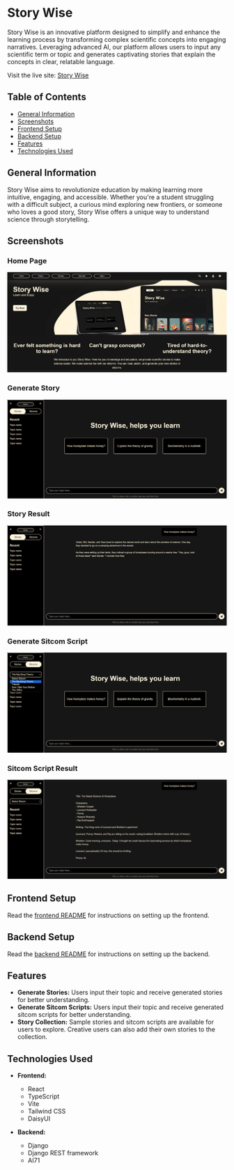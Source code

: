# Story Wise

Story Wise is an innovative platform designed to simplify and enhance the learning process by transforming complex scientific concepts into engaging narratives. Leveraging advanced AI, our platform allows users to input any scientific term or topic and generates captivating stories that explain the concepts in clear, relatable language.

Visit the live site: [Story Wise](https://story-wise.netlify.app)

## Table of Contents

- [General Information](#general-information)
- [Screenshots](#screenshots)
- [Frontend Setup](#frontend-setup)
- [Backend Setup](#backend-setup)
- [Features](#features)
- [Technologies Used](#technologies-used)

## General Information

Story Wise aims to revolutionize education by making learning more intuitive, engaging, and accessible. Whether you're a student struggling with a difficult subject, a curious mind exploring new frontiers, or someone who loves a good story, Story Wise offers a unique way to understand science through storytelling.

## Screenshots

### Home Page

![Home Page](./screenshots/Home.png)

### Generate Story

![Generate Story](./screenshots/generate_story.png)

### Story Result

![Story Result](./screenshots/generate_story-2.png)

### Generate Sitcom Script

![Generate Sitcom Script](./screenshots/generate_sitcom.png)

### Sitcom Script Result

![Sitcom Script Result](./screenshots/generate_sitcom_2.png)

## Frontend Setup

Read the [frontend README](./frontend/README.md) for instructions on setting up the frontend.

## Backend Setup

Read the [backend README](./backend/README.md) for instructions on setting up the backend.


## Features

- **Generate Stories:** Users input their topic and receive generated stories for better understanding.
- **Generate Sitcom Scripts:** Users input their topic and receive generated sitcom scripts for better understanding.
- **Story Collection:** Sample stories and sitcom scripts are available for users to explore. Creative users can also add their own stories to the collection.

## Technologies Used

- **Frontend:**
  - React
  - TypeScript
  - Vite
  - Tailwind CSS
  - DaisyUI

- **Backend:**
  - Django
  - Django REST framework
  - AI71